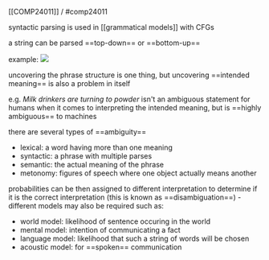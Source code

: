 [[COMP24011]] / #comp24011 

syntactic parsing is used in [[grammatical models]] with CFGs

a string can be parsed ==top-down== or ==bottom-up==

example:
![](https://i.imgur.com/Ct0Z9Rm.png)


uncovering the phrase structure is one thing, but uncovering ==intended meaning== is also a problem in itself

e.g. *Milk drinkers are turning to powder* isn't an ambiguous statement for humans when it comes to interpreting the intended meaning, but is ==highly ambiguous== to machines

there are several types of ==ambiguity==
- lexical: a word having more than one meaning
- syntactic: a phrase with multiple parses
- semantic: the actual meaning of the phrase
- metonomy: figures of speech where one object actually means another

probabilities can be then assigned to different interpretation to determine if it is the correct interpretation (this is known as ==disambiguation==) - different models may also be required such as:
- world model: likelihood of sentence occuring in the world
- mental model: intention of communicating a fact
- language model: likelihood that such a string of words will be chosen
- acoustic model: for ==spoken== communication
